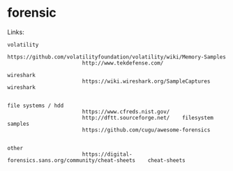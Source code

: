 # forensic

 Links:

 	volatility
							https://github.com/volatilityfoundation/volatility/wiki/Memory-Samples
							http://www.tekdefense.com/

 	wireshark
							https://wiki.wireshark.org/SampleCaptures  wireshark


 	file systems / hdd 
							https://www.cfreds.nist.gov/
							http://dftt.sourceforge.net/    filesystem samples
							https://github.com/cugu/awesome-forensics


 	other
							https://digital-forensics.sans.org/community/cheat-sheets    cheat-sheets

